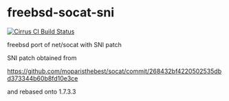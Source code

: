 # freebsd-socat-sni

[![Cirrus CI Build Status](https://api.cirrus-ci.com/github/sg2342/freebsd-socat-sni.svg)](https://cirrus-ci.com/github/sg2342/freebsd-socat-sni)

freebsd port of net/socat with SNI patch

SNI patch obtained from 

https://github.com/moparisthebest/socat/commit/268432bf4220502535dbd373344b60b8fd10e3ce

and rebased onto 1.7.3.3

